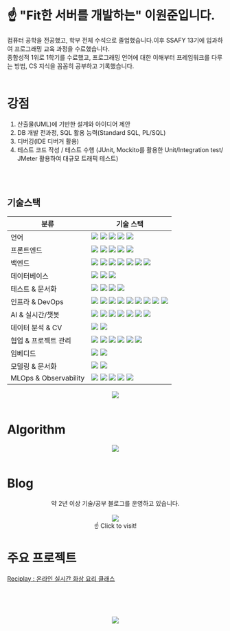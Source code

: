 # ☝️ "Fit한 서버를 개발하는" 이원준입니다.  
컴퓨터 공학을 전공했고, 학부 전체 수석으로 졸업했습니다.이후 SSAFY 13기에 입과하여 프로그래밍 교육 과정을 수료했습니다.  
종합성적 1위로 1학기를 수료했고, 프로그래밍 언어에 대한 이해부터 프레임워크를 다루는 방법, CS 지식을 꼼꼼히 공부하고 기록했습니다.  
<br>
# 강점
1. 산출물(UML)에 기반한 설계와 아이디어 제안
2. DB 개발 전과정, SQL 활용 능력(Standard SQL, PL/SQL)
3. 디버깅(IDE 디버거 활용)
4. 테스트 코드 작성 / 테스트 수행 (JUnit, Mockito를 활용한 Unit/Integration test/ JMeter 활용하여 대규모 트래픽 테스트)
<br>
<br>

## 기술스택

<table>
  <thead>
    <tr>
      <th>분류</th>
      <th>기술 스택</th>
    </tr>
  </thead>
  <tbody>
    <tr>
      <td>언어</td>
      <td>
        <img src="https://img.shields.io/badge/Java-F80000?style=flat&logo=java&logoColor=white"/>
        <img src="https://img.shields.io/badge/Python-3776AB?style=flat&logo=python&logoColor=white"/>
        <img src="https://img.shields.io/badge/C-00599C?style=flat&logo=c&logoColor=white"/>
        <img src="https://img.shields.io/badge/C++-00599C?style=flat&logo=c%2B%2B&logoColor=white"/>
        <img src="https://img.shields.io/badge/PL/SQL-CC2927?style=flat&logo=oracle&logoColor=white"/>
      </td>
    </tr>
    <tr>
      <td>프론트엔드</td>
      <td>
        <img src="https://img.shields.io/badge/HTML5-E34F26?style=flat&logo=html5&logoColor=white"/>
        <img src="https://img.shields.io/badge/CSS3-1572B6?style=flat&logo=css3&logoColor=white"/>
        <img src="https://img.shields.io/badge/JavaScript-F7DF1E?style=flat&logo=javascript&logoColor=black"/>
        <img src="https://img.shields.io/badge/Vue.js-4FC08D?style=flat&logo=vue.js&logoColor=white"/>
        <img src="https://img.shields.io/badge/Node.js-339933?style=flat&logo=node.js&logoColor=white"/>
      </td>
    </tr>
    <tr>
      <td>백엔드</td>
      <td>
        <img src="https://img.shields.io/badge/SpringBoot-6DB33F?style=flat&logo=springboot&logoColor=white"/>
        <img src="https://img.shields.io/badge/Spring%20Security-6DB33F?style=flat&logo=springsecurity&logoColor=white"/>
        <img src="https://img.shields.io/badge/OAuth2-2F6DB5?style=flat&logo=oauth&logoColor=white"/>
        <img src="https://img.shields.io/badge/Spring%20Data%20JPA-6DB33F?style=flat&logo=spring&logoColor=white"/>
        <img src="https://img.shields.io/badge/MyBatis-000000?style=flat&logo=mybatis&logoColor=white"/>
        <img src="https://img.shields.io/badge/QueryDSL-009639?style=flat&logo=code&logoColor=white"/>
        <img src="https://img.shields.io/badge/FastAPI-009688?style=flat&logo=fastapi&logoColor=white"/>
      </td>
    </tr>
    <tr>
      <td>데이터베이스</td>
      <td>
        <img src="https://img.shields.io/badge/Oracle-F80000?style=flat&logo=oracle&logoColor=white"/>
        <img src="https://img.shields.io/badge/MySQL-4479A1?style=flat&logo=mysql&logoColor=white"/>
        <img src="https://img.shields.io/badge/Redis-DC382D?style=flat&logo=redis&logoColor=white"/>
      </td>
    </tr>
    <tr>
      <td>테스트 & 문서화</td>
      <td>
        <img src="https://img.shields.io/badge/JUnit-25A162?style=flat&logo=junit5&logoColor=white"/>
        <img src="https://img.shields.io/badge/Mockito-DB7093?style=flat&logo=mockito&logoColor=white"/>
        <img src="https://img.shields.io/badge/JMeter-D22128?style=flat&logo=apachejmeter&logoColor=white"/>
        <img src="https://img.shields.io/badge/Swagger-85EA2D?style=flat&logo=swagger&logoColor=black"/>
      </td>
    </tr>
    <tr>
      <td>인프라 & DevOps</td>
      <td>
        <img src="https://img.shields.io/badge/Jenkins-D24939?style=flat&logo=jenkins&logoColor=white"/>
        <img src="https://img.shields.io/badge/GitLab-FCA121?style=flat&logo=gitlab&logoColor=white"/>
        <img src="https://img.shields.io/badge/Nginx-009639?style=flat&logo=nginx&logoColor=white"/>
        <img src="https://img.shields.io/badge/Certbot-003A70?style=flat&logo=letsencrypt&logoColor=white"/>
        <img src="https://img.shields.io/badge/Gradle-02303A?style=flat&logo=gradle&logoColor=white"/>
        <img src="https://img.shields.io/badge/Maven-C71A36?style=flat&logo=apachemaven&logoColor=white"/>
        <img src="https://img.shields.io/badge/Docker-2496ED?style=flat&logo=docker&logoColor=white"/>
        <img src="https://img.shields.io/badge/Linux-FCC624?style=flat&logo=linux&logoColor=black"/>
        <img src="https://img.shields.io/badge/AWS-232F3E?style=flat&logo=amazonaws&logoColor=white"/>
      </td>
    </tr>
    <tr>
      <td>AI & 실시간/챗봇</td>
      <td>
        <img src="https://img.shields.io/badge/STT-Speech--to--Text-FF6F00?style=flat&logo=google&logoColor=white"/>
        <img src="https://img.shields.io/badge/LLM/GPT-8A2BE2?style=flat&logo=openai&logoColor=white"/>
        <img src="https://img.shields.io/badge/RAG-009688?style=flat&logo=elastic&logoColor=white"/>
        <img src="https://img.shields.io/badge/STOMP-4B32C3?style=flat&logo=apachekafka&logoColor=white"/>
        <img src="https://img.shields.io/badge/WebRTC-333333?style=flat&logo=webrtc&logoColor=white"/>
        <img src="https://img.shields.io/badge/OpenVidu-0E76A8?style=flat&logo=data:image/svg+xml;base64,PHN2Zy8+&logoColor=white"/>
        <img src="https://img.shields.io/badge/LiveKit-121212?style=flat&logo=data:image/svg+xml;base64,PHN2Zy8+&logoColor=white"/>
      </td>
    </tr>
    <tr>
      <td>데이터 분석 & CV</td>
      <td>
        <img src="https://img.shields.io/badge/pandas-150458?style=flat&logo=pandas&logoColor=white"/>
        <img src="https://img.shields.io/badge/OpenCV-5C3EE8?style=flat&logo=opencv&logoColor=white"/>
      </td>
    </tr>
    <tr>
      <td>협업 & 프로젝트 관리</td>
      <td>
        <img src="https://img.shields.io/badge/Git-F05032?style=flat&logo=git&logoColor=white"/>
        <img src="https://img.shields.io/badge/GitHub-181717?style=flat&logo=github&logoColor=white"/>
        <img src="https://img.shields.io/badge/GitHub%20Projects-181717?style=flat&logo=github&logoColor=white"/>
        <img src="https://img.shields.io/badge/GitLab-FCA121?style=flat&logo=gitlab&logoColor=white"/>
        <img src="https://img.shields.io/badge/Jira-0052CC?style=flat&logo=jira&logoColor=white"/>
        <img src="https://img.shields.io/badge/Notion-000000?style=flat&logo=notion&logoColor=white"/>
      </td>
    </tr>
    <tr>
      <td>임베디드</td>
      <td>
        <img src="https://img.shields.io/badge/Raspberry%20Pi-C51A4A?style=flat&logo=raspberrypi&logoColor=white"/>
        <img src="https://img.shields.io/badge/Arduino-00979D?style=flat&logo=arduino&logoColor=white"/>
      </td>
    </tr>
    <tr>
      <td>모델링 & 문서화</td>
      <td>
        <img src="https://img.shields.io/badge/UML-0D1117?style=flat&logo=uml&logoColor=white"/>
        <img src="https://img.shields.io/badge/diagrams.net-F08705?style=flat&logo=diagramsdotnet&logoColor=white"/>
      </td>
    </tr>
    <tr>
      <td>MLOps & Observability</td>
      <td>
        <img src="https://img.shields.io/badge/LangChain-1C3C3C?style=flat&logo=langchain&logoColor=white"/>
        <img src="https://img.shields.io/badge/Prometheus-E6522C?style=flat&logo=prometheus&logoColor=white"/>
        <img src="https://img.shields.io/badge/Grafana-F46800?style=flat&logo=grafana&logoColor=white"/>
        <img src="https://img.shields.io/badge/MLflow-0194E2?style=flat&logo=mlflow&logoColor=white"/>
        <img src="https://img.shields.io/badge/Langfuse-4A90E2?style=flat&logo=langfuse&logoColor=white"/>
      </td>
    </tr>
  </tbody>
</table>



<div align="center">
  <img src="https://github-readme-stats.vercel.app/api/top-langs/?username=moe-lee&layout=compact"/>
</div>

<br>

# Algorithm
<div align="center">
<a href="https://solved.ac/evenil0206/"><img src="http://mazassumnida.wtf/api/v2/generate_badge?boj=evenil0206"/></a><br>
</div>
<br>

# Blog
<div align="center">
약 2년 이상 기술/공부 블로그를 운영하고 있습니다.<br><br>
<a href="https://velog.io/@cosmos334/posts"><img src="https://img.shields.io/badge/Velog-20C997?style=for-the-badge&logo=velog&logoColor=white"/></a><br>
☝️ Click to visit!
</div>

# 주요 프로젝트
<dif align="center">
  <a href="https://github.com/Reciplay">Reciplay : 온라인 실시간 화상 요리 클래스</a>
</div>


      
<br><br><br>
<div align="center">
  <img src="https://github-profile-trophy.vercel.app/?username=moelee835&row=1&column=6"/>
</div>
